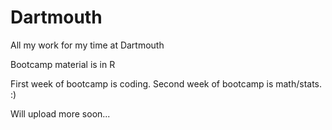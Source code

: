 # Dartmouth
All my work for my time at Dartmouth 

Bootcamp material is in R

First week of bootcamp is coding.
Second week of bootcamp is math/stats.
:)

Will upload more soon...
